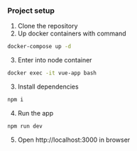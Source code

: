 ### Project setup
1. Clone the repository
2. Up docker containers with command
```bash
docker-compose up -d
```
3. Enter into node container
```bash
docker exec -it vue-app bash
```
3. Install dependencies
```bash
npm i
```
4. Run the app
```bash
npm run dev
```
5. Open http://localhost:3000 in browser